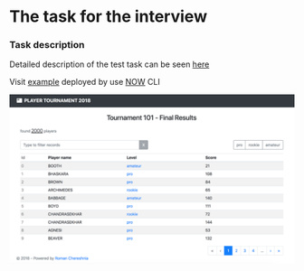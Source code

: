 # The task for the interview

### Task description
Detailed description of the test task can be seen 
[here](./static/task.pdf)

Visit [example](interview-tournament-player-fwlcbvglqw.now.sh "Show example") deployed by use [NOW](https://zeit.co/now) CLI

![PLAYER TOURNAMENT 2018](screen.png "PLAYER TOURNAMENT 2018")